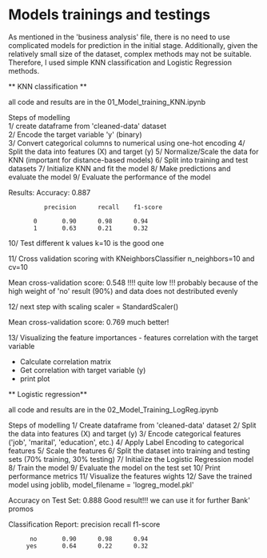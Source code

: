 # Models trainings and testings 

As mentioned in the 'business analysis' file, there is no need to use complicated models for prediction in the initial stage. Additionally, given the relatively small size of the dataset, complex methods may not be suitable. Therefore, I used simple KNN classification and Logistic Regression methods.

** KNN classification **

all code and results are in the 01_Model_training_KNN.ipynb

Steps of modelling  
1/ create dataframe from 'cleaned-data' dataset  
2/ Encode the target variable 'y' (binary)  
3/ Convert categorical columns to numerical using one-hot encoding
4/ Split the data into features (X) and target (y)
5/ Normalize/Scale the data for KNN (important for distance-based models)
6/ Split into training and test datasets
7/ Initialize KNN and fit the model
8/ Make predictions and evaluate the model
9/ Evaluate the performance of the model

Results:
Accuracy: 0.887

              precision      recall    f1-score     

           0       0.90      0.98      0.94      
           1       0.63      0.21      0.32      

10/ Test different k values
k=10 is the good one 

11/ Cross validation scoring with KNeighborsClassifier n_neighbors=10 and cv=10

Mean cross-validation score:  0.548 !!!! 
quite low !!! probably because of the high weight of 'no' result (90%) and data does not destributed evenly

12/ next step with scaling scaler = StandardScaler()

Mean cross-validation score:  0.769
much better! 

13/ Visualizing the feature importances - features correlation with the target variable
 - Calculate correlation matrix
 - Get correlation with target variable (y)
 - print plot

** Logistic regression**

 all code and results are in the 02_Model_Training_LogReg.ipynb

 Steps of modelling
1/ Create dataframe from 'cleaned-data' dataset
2/ Split the data into features (X) and target (y)
3/ Encode categorical features ('job', 'marital', 'education', etc.)
4/ Apply Label Encoding to categorical features
5/ Scale the features
6/ Split the dataset into training and testing sets (70% training, 30% testing)
7/ Initialize the Logistic Regression model 
8/ Train the model
9/ Evaluate the model on the test set
10/ Print performance metrics
11/ Visualize the features wights 
12/ Save the trained model using joblib, model_filename = 'logreg_model.pkl'

Accuracy on Test Set:  0.888 Good result!!! we can use it for further Bank' promos 

Classification Report:
               precision    recall  f1-score   

          no       0.90      0.98      0.94     
         yes       0.64      0.22      0.32
